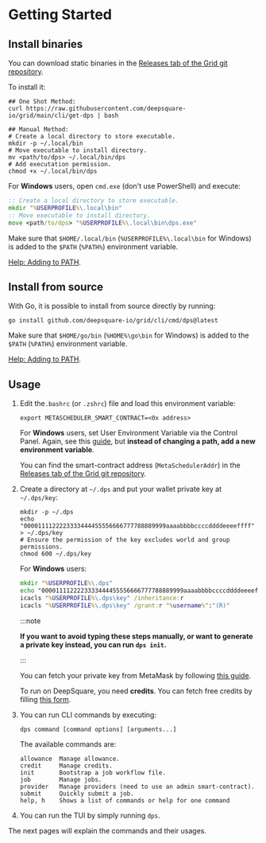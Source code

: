 # Getting Started

## Install binaries

You can download static binaries in the [Releases tab of the Grid git repository](https://github.com/deepsquare-io/grid/releases?q=cli%2F&expanded=true).

To install it:

```shell
## One Shot Method:
curl https://raw.githubusercontent.com/deepsquare-io/grid/main/cli/get-dps | bash

## Manual Method:
# Create a local directory to store executable.
mkdir -p ~/.local/bin
# Move executable to install directory.
mv <path/to/dps> ~/.local/bin/dps
# Add executation permission.
chmod +x ~/.local/bin/dps
```

For **Windows** users, open `cmd.exe` (don't use PowerShell) and execute:

```bat
:: Create a local directory to store executable.
mkdir "%USERPROFILE%\.local\bin"
:: Move executable to install directory.
move <path/to/dps> "%USERPROFILE%\.local\bin\dps.exe"
```

Make sure that `$HOME/.local/bin` (`%USERPROFILE%\.local\bin` for Windows) is added to the `$PATH` (`%PATH%`) environment variable.

[Help: Adding to PATH](https://www.java.com/en/download/help/path.html).

## Install from source

With Go, it is possible to install from source directly by running:

```shell
go install github.com/deepsquare-io/grid/cli/cmd/dps@latest
```

Make sure that `$HOME/go/bin` (`%HOME%\go\bin` for Windows) is added to the `$PATH` (`%PATH%`) environment variable.

[Help: Adding to PATH](https://www.java.com/en/download/help/path.html).

## Usage

1. Edit the`.bashrc` (or `.zshrc`) file and load this environment variable:

   ```shell
   export METASCHEDULER_SMART_CONTRACT=<0x address>
   ```

   For **Windows** users, set User Environment Variable via the Control Panel. Again, see this [guide](https://www.java.com/en/download/help/path.html), but **instead of changing a path, add a new environment variable**.

   You can find the smart-contract address (`MetaSchedulerAddr`) in the [Releases tab of the Grid git repository](https://github.com/deepsquare-io/grid/releases?q=smart-contracts&expanded=true).

2. Create a directory at `~/.dps` and put your wallet private key at `~/.dps/key`:

   ```shell
   mkdir -p ~/.dps
   echo "0000111122223333444455556666777788889999aaaabbbbccccddddeeeeffff" > ~/.dps/key
   # Ensure the permission of the key excludes world and group permissions.
   chmod 600 ~/.dps/key
   ```

   For **Windows** users:

   ```bat
   mkdir "%USERPROFILE%\.dps"
   echo "0000111122223333444455556666777788889999aaaabbbbccccddddeeeeffff" > "%USERPROFILE%\.dps\key"
   icacls "%USERPROFILE%\.dps\key" /inheritance:r
   icacls "%USERPROFILE%\.dps\key" /grant:r "%username%":"(R)"
   ```

   :::note

   **If you want to avoid typing these steps manually, or want to generate a private key instead, you can run `dps init`.**

   :::

   You can fetch your private key from MetaMask by following [this guide](https://support.metamask.io/hc/en-us/articles/360015289632-How-to-export-an-account-s-private-key#).

   To run on DeepSquare, you need **credits**. You can fetch free credits by filling [this form](https://share-eu1.hsforms.com/1PVlRXYdMSdy-iBH_PXx_0wev6gi).

3. You can run CLI commands by executing:

   ```shell
   dps command [command options] [arguments...]
   ```

   The available commands are:

   ```shell
   allowance  Manage allowance.
   credit     Manage credits.
   init       Bootstrap a job workflow file.
   job        Manage jobs.
   provider   Manage providers (need to use an admin smart-contract).
   submit     Quickly submit a job.
   help, h    Shows a list of commands or help for one command
   ```

4. You can run the TUI by simply running `dps`.

The next pages will explain the commands and their usages.
